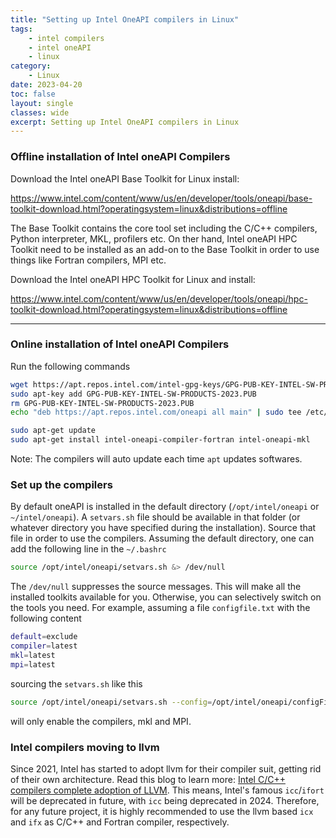 ```yaml
---
title: "Setting up Intel OneAPI compilers in Linux"
tags: 
    - intel compilers
    - intel oneAPI
    - linux
category:
    - Linux
date: 2023-04-20
toc: false
layout: single
classes: wide
excerpt: Setting up Intel OneAPI compilers in Linux
---
```



### Offline installation of Intel oneAPI Compilers

Download the Intel oneAPI Base Toolkit for Linux install:  


<a href='https://www.intel.com/content/www/us/en/developer/tools/oneapi/base-toolkit-download.html?operatingsystem=linux&distributions=offline'>https://www.intel.com/content/www/us/en/developer/tools/oneapi/base-toolkit-download.html?operatingsystem=linux&distributions=offline</a>




The Base Toolkit contains the core tool set including the C/C++ compilers, Python interpreter, MKL, profilers etc. On ther hand, Intel oneAPI HPC Toolkit need to be installed as an add-on to the Base Toolkit in order to use things like Fortran compilers, MPI etc. 

Download the Intel oneAPI HPC Toolkit for Linux and install:  

<a href='https://www.intel.com/content/www/us/en/developer/tools/oneapi/hpc-toolkit-download.html?operatingsystem=linux&distributions=offline'>https://www.intel.com/content/www/us/en/developer/tools/oneapi/hpc-toolkit-download.html?operatingsystem=linux&distributions=offline</a>


---

### Online installation of Intel oneAPI Compilers

Run the following commands

```bash
wget https://apt.repos.intel.com/intel-gpg-keys/GPG-PUB-KEY-INTEL-SW-PRODUCTS-2023.PUB
sudo apt-key add GPG-PUB-KEY-INTEL-SW-PRODUCTS-2023.PUB
rm GPG-PUB-KEY-INTEL-SW-PRODUCTS-2023.PUB
echo "deb https://apt.repos.intel.com/oneapi all main" | sudo tee /etc/apt/sources.list.d/oneAPI.list
```  
```bash
sudo apt-get update
sudo apt-get install intel-oneapi-compiler-fortran intel-oneapi-mkl
```


Note: The compilers will auto update each time `apt` updates softwares.


### Set up the compilers

By default oneAPI is installed in the default directory (`/opt/intel/oneapi` or `~/intel/oneapi`). A `setvars.sh` file should be available in that folder (or whatever directory you have specified during the installation). Source that file in order to use the compilers. Assuming the default directory, one can add the following line in the `~/.bashrc` 
```bash
source /opt/intel/oneapi/setvars.sh &> /dev/null
```
The `/dev/null` suppresses the source messages. This will make all the installed toolkits available for you. Otherwise, you can selectively switch on the tools you need. For example, assuming a file `configfile.txt` with the following content
```bash
default=exclude
compiler=latest
mkl=latest
mpi=latest
```
sourcing the `setvars.sh` like this
```bash
source /opt/intel/oneapi/setvars.sh --config=/opt/intel/oneapi/configFile.txt &> /dev/null
```
will only enable the compilers, mkl and MPI.

### Intel compilers moving to llvm
Since 2021, Intel has started to adopt llvm for their compiler suit, getting rid of their own architecture. Read this blog to learn more:
<a href='https://community.intel.com/t5/Blogs/Tech-Innovation/Tools/Intel-C-C-compilers-complete-adoption-of-LLVM/post/1305373'>Intel C/C++ compilers complete adoption of LLVM</a>. This means, Intel's famous `icc`/`ifort` will be deprecated in future, with `icc` being deprecated in 2024. Therefore, for any future project, it is highly recommended to use the llvm based `icx` and `ifx` as C/C++ and Fortran compiler, respectively.